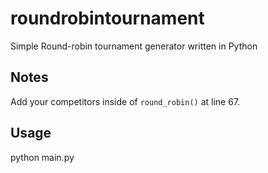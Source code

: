 # roundrobintournament

Simple Round-robin tournament generator written in Python

## Notes

Add your competitors inside of `round_robin()` at line 67.

## Usage

python main.py
